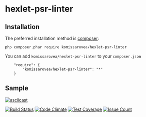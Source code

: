 # hexlet-psr-linter

Installation
------------

The preferred installation method is [composer](https://getcomposer.org):

    php composer.phar require komissarovea/hexlet-psr-linter

You can add `komissarovea/hexlet-psr-linter` to your `composer.json`

        "require": {
            "komissarovea/hexlet-psr-linter": "*"
        }

Sample
------

[![asciicast](https://asciinema.org/a/2gc67ednsgaeitszkexcj25ol.png)](https://asciinema.org/a/2gc67ednsgaeitszkexcj25ol)


[![Build Status](https://travis-ci.org/komissarovea/hexlet-psr-linter.svg?branch=master)](https://travis-ci.org/komissarovea/hexlet-psr-linter)
[![Code Climate](https://codeclimate.com/github/komissarovea/hexlet-psr-linter/badges/gpa.svg)](https://codeclimate.com/github/komissarovea/hexlet-psr-linter)
[![Test Coverage](https://codeclimate.com/github/komissarovea/hexlet-psr-linter/badges/coverage.svg)](https://codeclimate.com/github/komissarovea/hexlet-psr-linter/coverage)
[![Issue Count](https://codeclimate.com/github/komissarovea/hexlet-psr-linter/badges/issue_count.svg)](https://codeclimate.com/github/komissarovea/hexlet-psr-linter)
